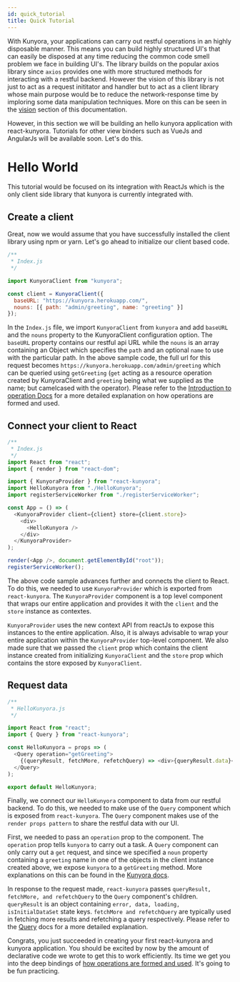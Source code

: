 ```yaml
---
id: quick_tutorial
title: Quick Tutorial
---
```


With Kunyora, your applications can carry out restful operations in an highly disposable manner. This means you can build highly structured UI's that can easily be disposed at any time reducing the common code smell problem we face in building UI's. The library builds on the popular axios library since `axios` provides one with more structured methods for interacting with a restful backend. However the vision of this library is not just to act as a request inititator and handler but to act as a client library whose main purpose would be to reduce the network-response time by imploring some data manipulation techniques. More on this can be seen in the [vision](vision.md) section of this documentation.

However, in this section we will be building an hello kunyora application with react-kunyora. Tutorials for other view binders such as VueJs and AngularJs will be available soon. Let's do this.

# Hello World

This tutorial would be focused on its integration with ReactJs which is the only client side library that kunyora is currently integrated with.

## Create a client

Great, now we would assume that you have successfully installed the client library using npm or yarn. Let's go ahead to initialize our client based code.


```javascript
/**
 * Index.js
 */

import KunyoraClient from "kunyora";

const client = KunyoraClient({
  baseURL: "https://kunyora.herokuapp.com/",
  nouns: [{ path: "admin/greeting", name: "greeting" }]
});
```

In the `Index.js` file, we import `KunyoraClient` from `kunyora` and add `baseURL` and the `nouns` property to the KunyoraClient configuration option. The `baseURL` property contains our restful api URL while the `nouns` is an array containing an Object which specifies the `path` and an optional `name` to use with the particular path. In the above sample code, the full url for this request becomes `https://kunyora.herokuapp.com/admin/greeting` which can be queried using `getGreeting` (`get` acting as a resource operation created by KunyoraClient and `greeting` being what we supplied as the name; but camelcased with the operator). Please refer to the [Introduction to operation Docs](introduction_to_operations.md) for a more detailed explanation on how operations are formed and used.

## Connect your client to React

```javascript
/**
 * Index.js
 */
import React from "react";
import { render } from "react-dom";

import { KunyoraProvider } from "react-kunyora";
import HelloKunyora from "./HelloKunyora";
import registerServiceWorker from "./registerServiceWorker";

const App = () => (
  <KunyoraProvider client={client} store={client.store}>
    <div>
      <HelloKunyora />
    </div>
  </KunyoraProvider>
);

render(<App />, document.getElementById("root"));
registerServiceWorker();
```

The above code sample advances further and connects the client to React. To do this, we needed to use `KunyoraProvider` which is exported from `react-kunyora`. The `KunyoraProvider` component is a top level component that wraps our entire application and provides it with the `client` and the `store` instance as contextes.

`KunyoraProvider` uses the new context API from reactJs to expose this instances to the entire application. Also, it is always advisable to wrap your entire application within the `KunyoraProvider` top-level component. We also made sure that we passed the `client` prop which contains the client instance created from initializing `KunyoraClient` and the `store` prop which contains the store exposed by `KunyoraClient`.

## Request data

```javascript
/**
 * HelloKunyora.js
 */

import React from "react";
import { Query } from "react-kunyora";

const HelloKunyora = props => (
  <Query operation="getGreeting">
    {(queryResult, fetchMore, refetchQuery) => <div>{queryResult.data}</div>}
  </Query>
);

export default HelloKunyora;
```

Finally, we connect our `HelloKunyora` component to data from our restful backend. To do this, we needed to make use of the `Query` component which is exposed from `react-kunyora`. The `Query` component makes use of the `render props pattern` to share the restful data with our UI.

First, we needed to pass an `operation` prop to the component. The `operation` prop tells `kunyora` to carry out a task. A `Query` component can only carry out a `get` request, and since we specified a `noun` property containing a `greeting` name in one of the objects in the client instance created above, we expose `kunyora` to a `getGreeting` method. More explanations on this can be found in the [Kunyora docs](kunyora_tutorial.md).

In response to the request made, `react-kunyora` passes `queryResult, fetchMore, and refetchQuery` to the `Query` component's children. `queryResult` is an object containing `error, data, loading, isInitialDataSet` state keys. `fetchMore and refetchQuery` are typically used in fetching more results and refetching a query respectively. Please refer to the [Query](query_component.md) docs for a more detailed explanation.


Congrats, you just succeeded in creating your first react-kunyora and kunyora application. You should be excited by now by the amount of declarative code we wrote to get this to work efficiently. Its time we get you into the deep bindings of [how operations are formed and used](introduction_to_operations.md). It's going to be fun practicing.  